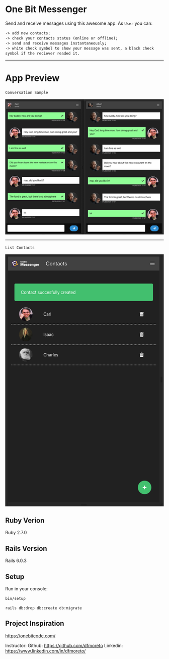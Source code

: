 # One Bit Messenger
Send and receive messages using this awesome app.
As `User` you can:
```
-> add new contacts;  
-> check your contacts status (online or offline);  
-> send and receive messages instantaneously;  
-> white check symbol to show your message was sent, a black check symbol if the reciever readed it.
```
- - - - -
# App Preview
`Conversation Sample`

  ![](app/assets/images/readme/chat.png)

- - - - -

`List Contacts`

  ![](app/assets/images/readme/contacts.png)

## Ruby Verion
Ruby 2.7.0

## Rails Version
Rails 6.0.3

## Setup
Run in your console:
```
bin/setup
```
```
rails db:drop db:create db:migrate
```

## Project Inspiration
https://onebitcode.com/

Instructor:
Github: https://github.com/dfmoreto
Linkedin: https://www.linkedin.com/in/dfmoreto/

